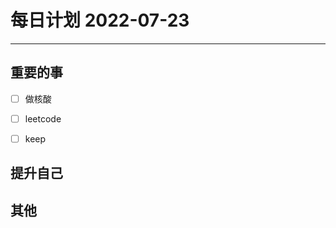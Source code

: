 #  每日计划 2022-07-23
---
## 重要的事
- [ ]  做核酸
- [ ]  leetcode
- [ ]  keep



## 提升自己

  



## 其他








